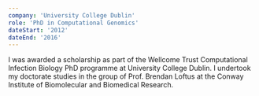 ```yaml
---
company: 'University College Dublin'
role: 'PhD in Computational Genomics'
dateStart: '2012'
dateEnd: '2016'
---
```


I was awarded a scholarship as part of the Wellcome Trust Computational Infection Biology PhD programme at University College Dublin.
I undertook my doctorate studies in the group of Prof. Brendan Loftus at the Conway Institute of Biomolecular and Biomedical Research.
